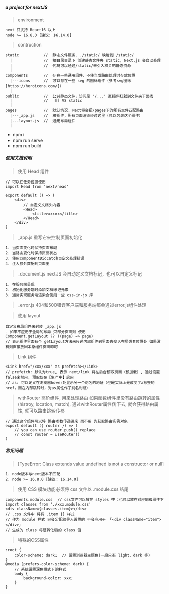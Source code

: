 ##### a project for nextJS

> environment
```
next 只支持 React16 以上
node >= 16.8.0 [建议: 16.14.0]
```

> contruction
```
static           //  静态文件服务. ./static/ 映射到 /static/
  |              //  根目录目录下 创建静态文件夹 static, Next.js 会自动处理
  |              //  代码可以通过/static/来引入相关的静态资源
  |
components       //  存在一些通用组件，不使当成路由处理时存放位置
  |---icons      //  可以存在一些 svg 的图标组件（参考svg图标[https://heroicons.com/]）
  |
public           //  公共静态文件，访问是 '/...' 直接斜杠就到文件夹下面找
  |              //   [] VS static
  |
pages            //  默认情况, Next将会把/pages下的所有文件匹配路由
  |---_app.js    //  根组件，所有页面渲染经过这里（可以包装这个组件）
  |---layout.js  //  通用布局组件
  |
```

- npm i
- npm run serve
- npm run build

##### 使用文档说明

> 使用 Head 组件
```
// 可以在任务位置使用
import Head from 'next/head'

export default () => (
    <div>
        // 自定义文档头内容
        <Head>
            <title>xxxxx</title>
        </Head>
    </div>
)
```

> _app.js
> 重写它来控制页面初始化
```
1. 当页面变化时保持页面布局
2. 当路由变化时保持页面状态
3. 使用componentDidCatch自定义处理错误
4. 注入额外数据到页面里
```

> _document.js
> nextJS 会自动定义文档标记，也可以自定义标记
```
1. 在服务端呈现
2. 初始化服务端时添加文档标记元素
3. 通常实现服务端渲染会使用一些 css-in-js 库
```

> _error.js
> 404和500错误客户端和服务端都会通过error.js组件处理

> 使用 layout
```
自定义布局组件来封装 _app.js
- 如果不应用于全局的布局 只部分页面则 使用
Component.getLayout ?? ((page) => page)
// 表示组件里面有个 getLayout方法来传递内部组件到里面去塞入布局嵌套位置处 如果没有则直接放回本身组件页面即可
```

> Link 组件
```
<Link href="/xxx/xxx" as prefetch></Link>
// prefetch: 默认为true, 表示 next/link 将在后台预取页面（预加载）, 通过设置false来禁用, 预取仅在【生产中】启用
// as: 可以定义在浏览器hover处显示另一个别名的地址（但是实际上是改变了a标签的href，而在内部跳转时，对as属性作了别名判断）
```

> withRouter 高阶组件, 用来处理路由
> 如果函数组件里没有路由跳转的属性(histroy, location, match), 通过withRouter属性传下去, 就会获得路由属性, 就可以路由跳转传参
```
// 通过这个组件可以将 路由参数传递进来 而不用 先获取路由实例对象
export default ({ router }) => (
    // you can use router.push() replace
    // const router = useRouter()
)
```

##### 常见问题

> [TypeError: Class extends value undefined is not a constructor or null]
```
1. node版本与next版本不匹配
2. node >= 16.8.0 [建议: 16.14.0]
```

> 使用 CSS 模块功能必须将 css 文件以 .module.css 结尾
```
components.module.css  // css文件可以放在 styles 中；也可以放在对应同级组件下
import classes from './xxx.module.css'
<div className={classes.item}></div>
// .css 文件中 将有 .item {} 样式
// 作为 module 样式 只会分配给导入设置的 不会应用于 「<div className="item"></div>」
// 生成的 class 将是转化后的 class 值
```

> 特殊的CSS属性
```
:root {
    color-scheme: dark;  // 设置浏览器主题色(一般只有 light、dark 等)
}
@media (prefers-color-scheme: dark) {
    // 系统设置深色模式下的样式
    body {
        background-color: xxx;
    }
}
```
